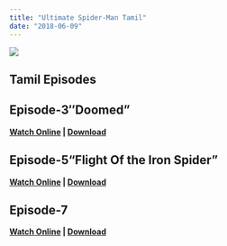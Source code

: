 ```yaml
---
title: "Ultimate Spider-Man Tamil"
date: "2018-06-09"
---
```


[![](https://4.bp.blogspot.com/-fOIQzpYUDtQ/WrkOiFVnZMI/AAAAAAAAAlE/5gMEXclQv18n7GxgQVnZfQCnblZBN4kOQCLcBGAs/s400/SH0252-ultimate-spiderman-2000x1125.jpg)](https://4.bp.blogspot.com/-fOIQzpYUDtQ/WrkOiFVnZMI/AAAAAAAAAlE/5gMEXclQv18n7GxgQVnZfQCnblZBN4kOQCLcBGAs/s1600/SH0252-ultimate-spiderman-2000x1125.jpg)

## Tamil Episodes 

## Episode-3″Doomed”

**[Watch Online](https://openload.co/f/Cy_1fyvX5kQ/www.TamilMV.vip_-_Ultimate_Spider-Man_(2012)_Ep.03_Doomed_-_HDRip_-_720p_-_[Tamil_+_Eng]_-_250MB.mkv#) | [Download](https://openload.co/f/Cy_1fyvX5kQ/www.TamilMV.vip_-_Ultimate_Spider-Man_(2012)_Ep.03_Doomed_-_HDRip_-_720p_-_[Tamil_+_Eng]_-_250MB.mkv#)**

## Episode-5“Flight Of the Iron Spider”

**[Watch Online](https://drive.google.com/file/d/0B7aE5HdTUKmZaGFHbXc3VWo5OFk/view) | [Download](https://drive.google.com/uc?authuser=0&id=0B7aE5HdTUKmZaGFHbXc3VWo5OFk&export=download)**

## Episode-7

**[Watch Online](https://drive.google.com/file/d/0B7aE5HdTUKmZbkhlNzltLWlsU0k/view) | [Download](https://drive.google.com/uc?authuser=0&id=0B7aE5HdTUKmZbkhlNzltLWlsU0k&export=download)**
